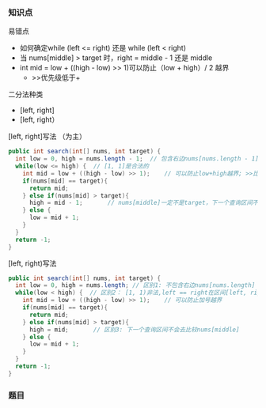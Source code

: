 ### 知识点

易错点

- 如何确定while (left <= right) 还是 while (left < right)
- 当 nums[middle] > target 时，right = middle - 1 还是 middle
- int mid = low + ((high - low) >> 1)可以防止（low + high）/ 2 越界
  - \>>优先级低于+

二分法种类

- [left, right]
- [left, right）

[left, right]写法 （为主）

```java
public int search(int[] nums, int target) {
  int low = 0, high = nums.length - 1;	// 包含右边nums[nums.length - 1]
  while(low <= high) {  // [1, 1]是合法的
    int mid = low + ((high - low) >> 1);	// 可以防止low+high越界; >>比-低
    if(nums[mid] == target){
      return mid;
    } else if(nums[mid] > target){
      high = mid - 1;		// nums[middle]一定不是target，下一个查询区间不会去比较nums[middle],所以mid - 1
    } else {
      low = mid + 1;
    }
  }
  return -1;
}
```

[left, right)写法

```java
public int search(int[] nums, int target) {
  int low = 0, high = nums.length; // 区别1: 不包含右边nums[nums.length]
  while(low < high) {  // 区别2： [1, 1)非法,left == right在区间[left, right)无意义
    int mid = low + ((high - low) >> 1);	// 可以防止加号越界
    if(nums[mid] == target){
      return mid;
    } else if(nums[mid] > target){
      high = mid;		// 区别3: 下一个查询区间不会去比较nums[middle]
    } else {
      low = mid + 1;
    }
  }
  return -1;
}
```

### 题目

